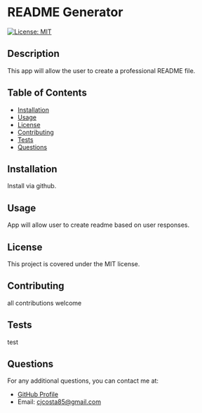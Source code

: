 
  # README Generator
  [![License: MIT](https://img.shields.io/badge/License-MIT-yellow.svg)](https://opensource.org/licenses/MIT)
  ## Description
  This app will allow the user to create a professional README file.
  ## Table of Contents
  - [Installation](#installation)
  - [Usage](#usage)
  - [License](#license)
  - [Contributing](#contributing)
  - [Tests](#tests)
  - [Questions](#questions)
  ## Installation
  Install via github.
  ## Usage
  App will allow user to create readme based on user responses.
  ## License
  This project is covered under the MIT license.
  ## Contributing
  all contributions welcome
  ## Tests
  test
  ## Questions
  For any additional questions, you can contact me at:
  - [GitHub Profile](https://github.com/supremecosta)
  - Email: cjcosta85@gmail.com
    